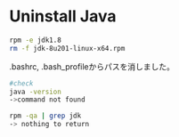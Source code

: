 
# Uninstall Java
```sh
rpm -e jdk1.8
rm -f jdk-8u201-linux-x64.rpm
```
.bashrc, .bash_profileからパスを消しました。
```sh
#check 
java -version
->command not found 

rpm -qa | grep jdk　
-> nothing to return 
```
